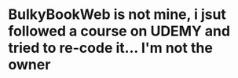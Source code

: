 # BulkyBookWeb is not mine, i jsut followed a course on UDEMY and tried to re-code it... I'm not the owner
